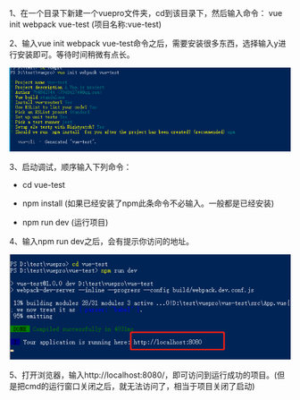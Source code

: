 1、在一个目录下新建一个vuepro文件夹，cd到该目录下，然后输入命令： vue init webpack vue-test   (项目名称:vue-test)

2、输入vue init webpack vue-test命令之后，需要安装很多东西，选择输入y进行安装即可。等待时间稍微有点长。

![](https://github.com/LiangYurong/imageHouse/blob/master/%E5%9B%BE%E7%89%87%E5%BA%93/001.png)

3、启动调试，顺序输入下列命令：

- cd vue-test

- npm install (如果已经安装了npm此条命令不必输入。一般都是已经安装)

- npm run dev (运行项目)

4、输入npm run dev之后，会有提示你访问的地址。

![](https://github.com/LiangYurong/imageHouse/blob/master/%E5%9B%BE%E7%89%87%E5%BA%93/002.png)

5、打开浏览器，输入http://localhost:8080/，即可访问到运行成功的项目。(但是把cmd的运行窗口关闭之后，就无法访问了，相当于项目关闭了启动)


